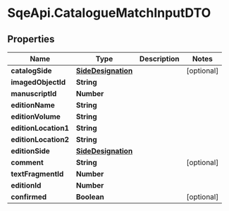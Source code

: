 # SqeApi.CatalogueMatchInputDTO

## Properties

Name | Type | Description | Notes
------------ | ------------- | ------------- | -------------
**catalogSide** | [**SideDesignation**](SideDesignation.md) |  | [optional] 
**imagedObjectId** | **String** |  | 
**manuscriptId** | **Number** |  | 
**editionName** | **String** |  | 
**editionVolume** | **String** |  | 
**editionLocation1** | **String** |  | 
**editionLocation2** | **String** |  | 
**editionSide** | [**SideDesignation**](SideDesignation.md) |  | 
**comment** | **String** |  | [optional] 
**textFragmentId** | **Number** |  | 
**editionId** | **Number** |  | 
**confirmed** | **Boolean** |  | [optional] 



